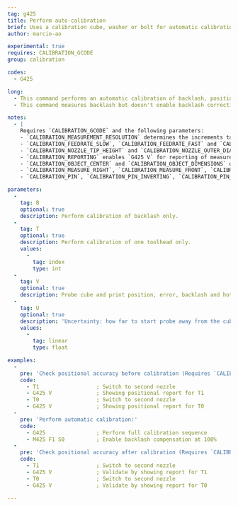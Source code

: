 ```yaml
---
tag: g425
title: Perform auto-calibration
brief: Uses a calibration cube, washer or bolt for automatic calibration
author: marcio-ao

experimental: true
requires: CALIBRATION_GCODE
group: calibration

codes:
  - G425

long:
  - This command performs an automatic calibration of backlash, positional errors, and nozzle offset by touching the nozzle on the sides of a bed-mounted, electrically-conductive object (e.g., a cube, washer or bolt).
  - This command measures backlash but doesn't enable backlash correction. Use [`M425`](/docs/gcode/M425.html) to enable backlash correction.

notes:
  - |
    Requires `CALIBRATION_GCODE` and the following parameters:
    - `CALIBRATION_MEASUREMENT_RESOLUTION` determines the increments taken in mm when performing measurements.
    - `CALIBRATION_FEEDRATE_SLOW`, `CALIBRATION_FEEDRATE_FAST` and `CALIBRATION_FEEDRATE_TRAVEL` determine the speed of motion during the calibration.
    - `CALIBRATION_NOZZLE_TIP_HEIGHT` and `CALIBRATION_NOZZLE_OUTER_DIAMETER` refer to the conical part of the nozzle tip.
    - `CALIBRATION_REPORTING` enables `G425 V` for reporting of measurements.
    - `CALIBRATION_OBJECT_CENTER` and `CALIBRATION_OBJECT_DIMENSIONS` define the true location and dimensions of a cube/bolt/washer mounted on the bed.
    - `CALIBRATION_MEASURE_RIGHT`, `CALIBRATION_MEASURE_FRONT`, `CALIBRATION_MEASURE_LEFT` and `CALIBRATION_MEASURE_BACK` define the usable touch points. Comment out any sides which are unreachable by the probe. For best results, all four sides should be reachable.
    - `CALIBRATION_PIN`, `CALIBRATION_PIN_INVERTING`, `CALIBRATION_PIN_PULLDOWN` and `CALIBRATION_PIN_PULLUP` configure the pin used for calibration. For example, if the nozzle is grounded, the calibation cube would be connected to a digital input pin with a pull-up enabled.

parameters:
  -
    tag: B
    optional: true
    description: Perform calibration of backlash only.
  -
    tag: T
    optional: true
    description: Perform calibration of one toolhead only.
    values:
      -
        tag: index
        type: int
  -
    tag: V
    optional: true
    description: Probe cube and print position, error, backlash and hotend offset. (Requires `CALIBRATION_REPORTING`)
  -
    tag: U
    optional: true
    description: 'Uncertainty: how far to start probe away from the cube (mm)'
    values:
      -
        tag: linear
        type: float

examples:
  -
    pre: 'Check positional accuracy before calibration (Requires `CALIBRATION_REPORTING`):'
    code:
      - T1                  ; Switch to second nozzle
      - G425 V              ; Showing positional report for T1
      - T0                  ; Switch to second nozzle
      - G425 V              ; Showing positional report for T0
  -
    pre: 'Perform automatic calibration:'
    code:
      - G425                ; Perform full calibration sequence
      - M425 F1 S0          ; Enable backlash compensation at 100%
  -
    pre: 'Check positional accuracy after calibration (Requires `CALIBRATION_REPORTING`):'
    code:
      - T1                  ; Switch to second nozzle
      - G425 V              ; Validate by showing report for T1
      - T0                  ; Switch to second nozzle
      - G425 V              ; Validate by showing report for T0

---
```

